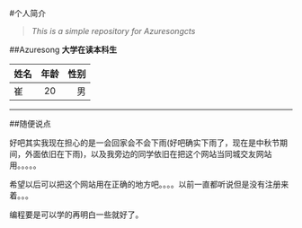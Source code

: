 #个人简介
>*This is a simple repository for Azuresongcts*

##Azuresong
**大学在读本科生**

| 姓名          | 年龄          |性别   |
| ------------- |:-------------:| -----:|
| 崔            | 20            | 男    |

***
##随便说点

好吧其实我现在担心的是一会回家会不会下雨(好吧确实下雨了，现在是中秋节期间，外面依旧在下雨)，以及我旁边的同学依旧在把这个网站当同城交友网站用。。。。。

希望以后可以把这个网站用在正确的地方吧。。。。以前一直都听说但是没有注册来着。。。

编程要是可以学的再明白一些就好了。
